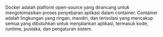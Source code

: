 Docker adalah platform open-source yang dirancang untuk mengotomasikan proses penyebaran aplikasi dalam container. Container adalah lingkungan yang ringan, mandiri, dan terisolasi yang mencakup semua yang dibutuhkan untuk menjalankan aplikasi, termasuk kode, runtime, pustaka, dan pengaturan sistem.
